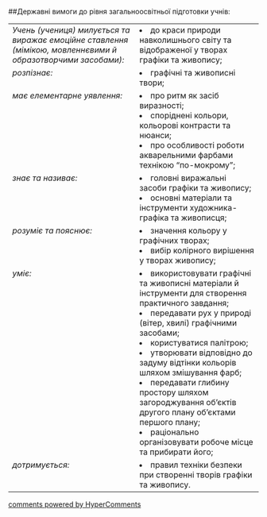 <div id="hypercomments_widget" class="js-hypercomments-widget invisible"></div>

##Державні вимоги до рівня загальноосвітньої підготовки учнів:

<table>
<tbody>
<tr>
<td style="vertical-align:top !important;">
<i>Учень (учениця) милується та виражає емоційне ставлення (мімікою, мовленнєвими й образотворчими засобами):</i><br>
</td>
<td>
<li>до краси природи навколишнього світу та відображеної у творах графіки та живопису;</li>
</td>
</tr>
<tr>
<td style="vertical-align:top !important;">
<i>розпізнає:</i><br>
</td>
<td>
<li>графічні та живописні твори;</li>
</td>
</tr>
<tr>
<td style="vertical-align:top !important;">
<i>має елементарне уявлення:</i><br>
</td>
<td>
<li>про ритм як засіб виразності;</li>
<li>споріднені кольори, кольорові контрасти та нюанси;</li>
<li>про особливості роботи акварельними фарбами технікою “по-мокрому”;</li>
</td>
</tr>
<tr>
<td style="vertical-align:top !important;">
<i>знає та називає:</i><br>
</td>
<td>
<li>головні виражальні засоби графіки та живопису;</li>
<li>основні матеріали та інструменти художника-графіка та живописця;</li>
</td>
</tr>
<tr>
<td style="vertical-align:top !important;">
<i>розуміє та пояснює:</i><br>
</td>
<td>
<li>значення кольору у графічних творах;</li>
<li>вибір колірного вирішення у творах живопису;</li>
</td>
</tr>
<tr>
<td style="vertical-align:top !important;">
<i>уміє:</i><br>
</td>
<td>
<li>використовувати графічні та живописні матеріали й інструменти для створення практичного завдання;</li>
<li>передавати рух у природі (вітер, хвилі) графічними засобами;</li>
<li>користуватися палітрою;</li>
<li>утворювати відповідно до задуму відтінки кольорів шляхом змішування фарб;</li>
<li>передавати глибину простору шляхом загороджування об’єктів другого плану об’єктами першого плану;</li>
<li>раціонально організовувати робоче місце та прибирати його;</li>
</td>
</tr>
<tr>
<td style="vertical-align:top !important;">
<i>дотримується:</i><br>
</td>
<td>
<li>правил техніки безпеки при створенні творів графіки та живопису.</li>
</td>
</tr>
</tbody>
</table>


<div class="js-hypercomments-container">
    <a href="http://hypercomments.com" class="hc-link" title="comments widget">comments powered by HyperComments</a>
</div>